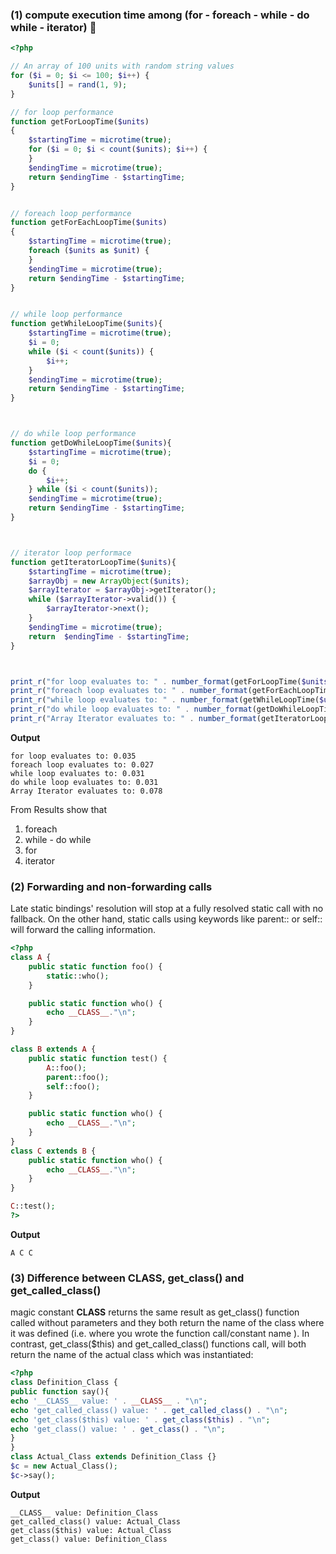### (1) compute execution time among (for - foreach - while - do while - iterator) :rocket:
```php
<?php

// An array of 100 units with random string values
for ($i = 0; $i <= 100; $i++) {
    $units[] = rand(1, 9);
}

// for loop performance
function getForLoopTime($units)
{
    $startingTime = microtime(true);
    for ($i = 0; $i < count($units); $i++) {
    }
    $endingTime = microtime(true);
    return $endingTime - $startingTime;
}


// foreach loop performance
function getForEachLoopTime($units)
{
    $startingTime = microtime(true);
    foreach ($units as $unit) {
    }
    $endingTime = microtime(true);
    return $endingTime - $startingTime;
}


// while loop performance
function getWhileLoopTime($units){
    $startingTime = microtime(true);
    $i = 0;
    while ($i < count($units)) {
        $i++;
    }
    $endingTime = microtime(true);
    return $endingTime - $startingTime;
}



// do while loop performance
function getDoWhileLoopTime($units){
    $startingTime = microtime(true);
    $i = 0;
    do {
        $i++;
    } while ($i < count($units));
    $endingTime = microtime(true);
    return $endingTime - $startingTime;
}



// iterator loop performace
function getIteratorLoopTime($units){
    $startingTime = microtime(true);
    $arrayObj = new ArrayObject($units);
    $arrayIterator = $arrayObj->getIterator();
    while ($arrayIterator->valid()) {
        $arrayIterator->next();
    }
    $endingTime = microtime(true);
    return  $endingTime - $startingTime;
}



print_r("for loop evaluates to: " . number_format(getForLoopTime($units) * 1000, 3) . "<br>");
print_r("foreach loop evaluates to: " . number_format(getForEachLoopTime($units) * 1000, 3) . "<br>");
print_r("while loop evaluates to: " . number_format(getWhileLoopTime($units) * 1000, 3) . "<br>");
print_r("do while loop evaluates to: " . number_format(getDoWhileLoopTime($units) * 1000, 3) . "<br>");
print_r("Array Iterator evaluates to: " . number_format(getIteratorLoopTime($units) * 1000, 3) . "<br>");
``` 
**Output**
```
for loop evaluates to: 0.035
foreach loop evaluates to: 0.027
while loop evaluates to: 0.031
do while loop evaluates to: 0.031
Array Iterator evaluates to: 0.078
```
From Results show that 
1. foreach
2. while - do while
3. for
4. iterator

### (2) Forwarding and non-forwarding calls
Late static bindings' resolution will stop at a fully resolved static call with no fallback. On the other hand, static calls using keywords like parent:: or self:: will forward the calling information.
```php
<?php
class A {
    public static function foo() {
        static::who();
    }

    public static function who() {
        echo __CLASS__."\n";
    }
}

class B extends A {
    public static function test() {
        A::foo();
        parent::foo();
        self::foo();
    }

    public static function who() {
        echo __CLASS__."\n";
    }
}
class C extends B {
    public static function who() {
        echo __CLASS__."\n";
    }
}

C::test();
?>
```
**Output**
```
A C C
```
### (3) Difference between __CLASS__, get_class() and get_called_class()
magic constant __CLASS__ returns the same result as get_class() function called without parameters and they
both return the name of the class where it was defined (i.e. where you wrote the function call/constant name ).
In contrast, get_class($this) and get_called_class() functions call, will both return the name of the actual class
which was instantiated:
```php
<?php
class Definition_Class {
public function say(){
echo '__CLASS__ value: ' . __CLASS__ . "\n";
echo 'get_called_class() value: ' . get_called_class() . "\n";
echo 'get_class($this) value: ' . get_class($this) . "\n";
echo 'get_class() value: ' . get_class() . "\n";
}
}
class Actual_Class extends Definition_Class {}
$c = new Actual_Class();
$c->say();
```
**Output**
```
__CLASS__ value: Definition_Class
get_called_class() value: Actual_Class
get_class($this) value: Actual_Class
get_class() value: Definition_Class
